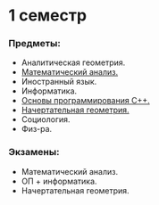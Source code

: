 # 1 семестр
### Предметы:
- Аналитическая геометрия.
- [Математический анализ.](https://github.com/DimaPermyakov/IU5/tree/main/Term-1/%D0%9C%D0%B0%D1%82%D0%B5%D0%BC%D0%B0%D1%82%D0%B8%D1%87%D0%B5%D1%81%D0%BA%D0%B8%D0%B9%20%D0%B0%D0%BD%D0%B0%D0%BB%D0%B8%D0%B7)
- Иностранный язык.
- Информатика.
- [Основы программирования C++.](https://github.com/IU5-IT/IU5-IT/tree/main/Term-1)
- [Начертательная геометрия.](https://github.com/DimaPermyakov/IU5/tree/main/Term-1/%D0%9D%D0%B0%D1%87%D0%B5%D1%80%D1%82%D0%B0%D1%82%D0%B5%D0%BB%D1%8C%D0%BD%D0%B0%D1%8F%20%D0%B3%D0%B5%D0%BE%D0%BC%D0%B5%D1%82%D1%80%D0%B8%D1%8F)
- Социология.
- Физ-ра.

### Экзамены:
- Математический анализ.
- ОП + информатика.
- Начертательная геометрия.
